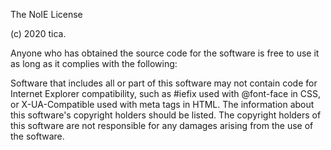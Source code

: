 The NoIE License

(c) 2020 tica.

Anyone who has obtained the source code for the software is free to use it as long as it complies with the following:

Software that includes all or part of this software may not contain code for Internet Explorer compatibility, such as #iefix used with @font-face in CSS, or X-UA-Compatible used with meta tags in HTML. The information about this software's copyright holders should be listed. The copyright holders of this software are not responsible for any damages arising from the use of the software.